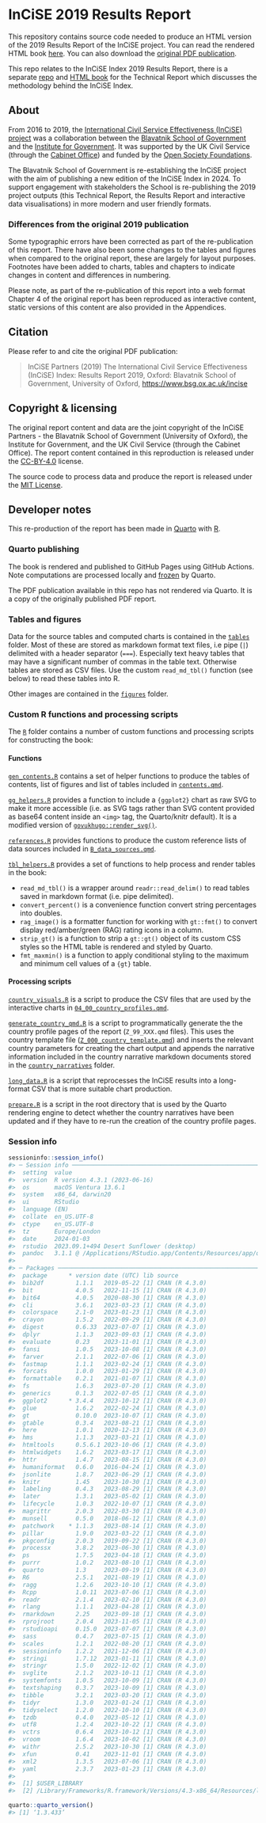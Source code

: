 # InCiSE 2019 Results Report

This repository contains source code needed to produce an HTML version of the
2019 Results Report of the InCiSE project. You can read the rendered HTML
book [here](https://incise-project.github.io/incise2019-results). You
can also download the
[original PDF publication](https://incise-project.github.io/incise2019-results/incise2019_results_report.pdf).

This repo relates to the InCiSE Index 2019 Results Report, there is a separate
[repo](https://github.com/incise-project/incise2019-techreport) and
[HTML book](https://incise-project.github.io/incise2019-techreport/) for the
Technical Report which discusses the methodology behind the InCiSE Index.

## About

From 2016 to 2019, the
[International Civil Service Effectiveness (InCiSE) project](https://www.bsg.ox.ac.uk/incise)
was a collaboration between the
[Blavatnik School of Government](https://www.bsg.ox.ac.uk) and the
[Institute for Government](http://instituteforgovernment.org.uk).
It was supported by the UK Civil Service (through the
[Cabinet Office](https://www.gov.uk/cabinetoffice)) and funded by the
[Open Society Foundations](https://www.opensocietyfoundations.org).

The Blavatnik School of Government is re-establishing the InCiSE project with
the aim of publishing a new edition of the InCiSE Index in 2024. To support
engagement with stakeholders the School is re-publishing the 2019 project
outputs (this Technical Report, the Results Report and interactive data
visualisations) in more modern and user friendly formats.

### Differences from the original 2019 publication

Some typographic errors have been corrected as part of the re-publication of
this report. There have also been some changes to the tables and figures when
compared to the original report, these are largely for layout purposes.
Footnotes have been added to charts, tables and chapters to indicate changes in
content and differences in numbering.

Please note, as part of the re-publication of this report into a web format
Chapter 4 of the original report has been reproduced as interactive content,
static versions of this content are also provided in the Appendices.

## Citation

Please refer to and cite the original PDF publication:

> InCiSE Partners (2019) The International Civil Service Effectiveness (InCiSE)
> Index: Results Report 2019, Oxford: Blavatnik School of Government,
> University of Oxford, https://www.bsg.ox.ac.uk/incise

## Copyright & licensing

The original report content and data are the joint copyright of the InCiSE
Partners - the Blavatnik School of Government (University of Oxford),
the Institute for Government, and the UK Civil Service (through the Cabinet
Office). The report content contained in this reproduction is released under
the [CC-BY-4.0](LICENSE) license.

The source code to process data and produce the report is released under the
[MIT License](LICENSE-CODE).

## Developer notes

This re-production of the report has been made in [Quarto](http://quarto.org)
with [R](https://r-project.org).

### Quarto publishing

The book is rendered and published to GitHub Pages using GitHub Actions.
Note computations are processed locally and
[frozen](https://quarto.org/docs/publishing/github-pages.html#freezing-computations)
by Quarto.

The PDF publication available in this repo has not rendered via Quarto. It is a
copy of the originally published PDF report.

### Tables and figures

Data for the source tables and computed charts is contained in the
[`tables`](tables/) folder. Most of these are stored as markdown format text
files, i.e pipe (`|`) delimited with a header separator (`===`).
Especially text heavy tables that may have a significant number of
commas in the table text. Otherwise tables are stored as CSV files. Use the
custom `read_md_tbl()` function (see below) to read these tables into R.

Other images are contained in the [`figures`](figures/) folder.

### Custom R functions and processing scripts

The [`R`](R/) folder contains a number of custom functions and processing
scripts for constructing the book:

#### Functions

[`gen_contents.R`](gen_contents.R) contains a set of helper functions to
produce the tables of contents, list of figures and list of tables included in
[`contents.qmd`](contents.qmd).

[`gg_helpers.R`](R/gg_helpers.R) provides a function to include a `{ggplot2}`
chart as raw SVG to make it more accessible (i.e. as SVG tags rather than SVG
content provided as base64 content inside an `<img>` tag, the Quarto/knitr
default). It is a modified version of
[`govukhugo::render_svg()`](https://github.com/co-analysis/govukhugo-r/blob/ae27cf184e2b5470b97388800e13c74a38310d4d/R/images.R).

[`references.R`](R/references.R) provides functions to produce the custom
reference lists of data sources included in 
[`B_data_sources.qmd`](B_data_sources.qmd).

[`tbl_helpers.R`](R/tbl_helpers.R) provides a set of functions to help process
and render tables in the book:

* `read_md_tbl()` is a wrapper around `readr::read_delim()` to read tables
  saved in markdown format (i.e. pipe delimited).
* `convert_percent()` is a convenience function convert string percentages into
  doubles.
* `rag_image()` is a formatter function for working with `gt::fmt()` to convert
  display red/amber/green (RAG) rating icons in a column.
* `strip_gt()` is a function to strip a `gt::gt()` object of its custom CSS
  styles so the HTML table is rendered and styled by Quarto.
* `fmt_maxmin()` is a function to apply conditional styling to the maximum and
  minimum cell values of a `{gt}` table.

#### Processing scripts

[`country_visuals.R`](R/country_visuals.R) is a script to produce the CSV files
that are used by the interactive charts in
[`04_00_country_profiles.qmd`](04_00_country_profiles.qmd).

[`generate_country_qmd.R`](R/generate_country_qmd.R) is a script to
programmatically generate the the country profile pages of the report
(`Z_99_XXX.qmd` files). This uses the country template file
([`Z_000_country_template.qmd`](04_000_country_template.qmd)) and inserts
the relevant country parameters for creating the chart output and appends the
narrative information included in the country narrative markdown documents
stored in the [`country_narratives`](country_narratives) folder.

[`long_data.R`](R/long_data.R) is a script that reprocesses the InCiSE
results into a long-format CSV that is more suitable chart production.

[`prepare.R`](prepare.R) is a script in the root directory that is used by
the Quarto rendering engine to detect whether the country narratives have been
updated and if they have to re-run the creation of the country profile pages.

### Session info

```r
sessioninfo::session_info()
#> ─ Session info ──────────────────────────────────────────────────────────────────────────────────────────────────────────────────────
#>  setting  value
#>  version  R version 4.3.1 (2023-06-16)
#>  os       macOS Ventura 13.6.1
#>  system   x86_64, darwin20
#>  ui       RStudio
#>  language (EN)
#>  collate  en_US.UTF-8
#>  ctype    en_US.UTF-8
#>  tz       Europe/London
#>  date     2024-01-03
#>  rstudio  2023.09.1+494 Desert Sunflower (desktop)
#>  pandoc   3.1.1 @ /Applications/RStudio.app/Contents/Resources/app/quarto/bin/tools/ (via rmarkdown)
#> 
#> ─ Packages ──────────────────────────────────────────────────────────────────────────────────────────────────────────────────────────
#>  package      * version date (UTC) lib source
#>  bib2df         1.1.1   2019-05-22 [1] CRAN (R 4.3.0)
#>  bit            4.0.5   2022-11-15 [1] CRAN (R 4.3.0)
#>  bit64          4.0.5   2020-08-30 [1] CRAN (R 4.3.0)
#>  cli            3.6.1   2023-03-23 [1] CRAN (R 4.3.0)
#>  colorspace     2.1-0   2023-01-23 [1] CRAN (R 4.3.0)
#>  crayon         1.5.2   2022-09-29 [1] CRAN (R 4.3.0)
#>  digest         0.6.33  2023-07-07 [1] CRAN (R 4.3.0)
#>  dplyr          1.1.3   2023-09-03 [1] CRAN (R 4.3.0)
#>  evaluate       0.23    2023-11-01 [1] CRAN (R 4.3.0)
#>  fansi          1.0.5   2023-10-08 [1] CRAN (R 4.3.0)
#>  farver         2.1.1   2022-07-06 [1] CRAN (R 4.3.0)
#>  fastmap        1.1.1   2023-02-24 [1] CRAN (R 4.3.0)
#>  forcats        1.0.0   2023-01-29 [1] CRAN (R 4.3.0)
#>  formattable    0.2.1   2021-01-07 [1] CRAN (R 4.3.0)
#>  fs             1.6.3   2023-07-20 [1] CRAN (R 4.3.0)
#>  generics       0.1.3   2022-07-05 [1] CRAN (R 4.3.0)
#>  ggplot2      * 3.4.4   2023-10-12 [1] CRAN (R 4.3.0)
#>  glue           1.6.2   2022-02-24 [1] CRAN (R 4.3.0)
#>  gt             0.10.0  2023-10-07 [1] CRAN (R 4.3.0)
#>  gtable         0.3.4   2023-08-21 [1] CRAN (R 4.3.0)
#>  here           1.0.1   2020-12-13 [1] CRAN (R 4.3.0)
#>  hms            1.1.3   2023-03-21 [1] CRAN (R 4.3.0)
#>  htmltools      0.5.6.1 2023-10-06 [1] CRAN (R 4.3.0)
#>  htmlwidgets    1.6.2   2023-03-17 [1] CRAN (R 4.3.0)
#>  httr           1.4.7   2023-08-15 [1] CRAN (R 4.3.0)
#>  humaniformat   0.6.0   2016-04-24 [1] CRAN (R 4.3.0)
#>  jsonlite       1.8.7   2023-06-29 [1] CRAN (R 4.3.0)
#>  knitr          1.45    2023-10-30 [1] CRAN (R 4.3.0)
#>  labeling       0.4.3   2023-08-29 [1] CRAN (R 4.3.0)
#>  later          1.3.1   2023-05-02 [1] CRAN (R 4.3.0)
#>  lifecycle      1.0.3   2022-10-07 [1] CRAN (R 4.3.0)
#>  magrittr       2.0.3   2022-03-30 [1] CRAN (R 4.3.0)
#>  munsell        0.5.0   2018-06-12 [1] CRAN (R 4.3.0)
#>  patchwork    * 1.1.3   2023-08-14 [1] CRAN (R 4.3.0)
#>  pillar         1.9.0   2023-03-22 [1] CRAN (R 4.3.0)
#>  pkgconfig      2.0.3   2019-09-22 [1] CRAN (R 4.3.0)
#>  processx       3.8.2   2023-06-30 [1] CRAN (R 4.3.0)
#>  ps             1.7.5   2023-04-18 [1] CRAN (R 4.3.0)
#>  purrr          1.0.2   2023-08-10 [1] CRAN (R 4.3.0)
#>  quarto         1.3     2023-09-19 [1] CRAN (R 4.3.0)
#>  R6             2.5.1   2021-08-19 [1] CRAN (R 4.3.0)
#>  ragg           1.2.6   2023-10-10 [1] CRAN (R 4.3.0)
#>  Rcpp           1.0.11  2023-07-06 [1] CRAN (R 4.3.0)
#>  readr          2.1.4   2023-02-10 [1] CRAN (R 4.3.0)
#>  rlang          1.1.1   2023-04-28 [1] CRAN (R 4.3.0)
#>  rmarkdown      2.25    2023-09-18 [1] CRAN (R 4.3.0)
#>  rprojroot      2.0.4   2023-11-05 [1] CRAN (R 4.3.0)
#>  rstudioapi     0.15.0  2023-07-07 [1] CRAN (R 4.3.0)
#>  sass           0.4.7   2023-07-15 [1] CRAN (R 4.3.0)
#>  scales         1.2.1   2022-08-20 [1] CRAN (R 4.3.0)
#>  sessioninfo    1.2.2   2021-12-06 [1] CRAN (R 4.3.0)
#>  stringi        1.7.12  2023-01-11 [1] CRAN (R 4.3.0)
#>  stringr        1.5.0   2022-12-02 [1] CRAN (R 4.3.0)
#>  svglite        2.1.2   2023-10-11 [1] CRAN (R 4.3.0)
#>  systemfonts    1.0.5   2023-10-09 [1] CRAN (R 4.3.0)
#>  textshaping    0.3.7   2023-10-09 [1] CRAN (R 4.3.0)
#>  tibble         3.2.1   2023-03-20 [1] CRAN (R 4.3.0)
#>  tidyr          1.3.0   2023-01-24 [1] CRAN (R 4.3.0)
#>  tidyselect     1.2.0   2022-10-10 [1] CRAN (R 4.3.0)
#>  tzdb           0.4.0   2023-05-12 [1] CRAN (R 4.3.0)
#>  utf8           1.2.4   2023-10-22 [1] CRAN (R 4.3.0)
#>  vctrs          0.6.4   2023-10-12 [1] CRAN (R 4.3.0)
#>  vroom          1.6.4   2023-10-02 [1] CRAN (R 4.3.0)
#>  withr          2.5.2   2023-10-30 [1] CRAN (R 4.3.0)
#>  xfun           0.41    2023-11-01 [1] CRAN (R 4.3.0)
#>  xml2           1.3.5   2023-07-06 [1] CRAN (R 4.3.0)
#>  yaml           2.3.7   2023-01-23 [1] CRAN (R 4.3.0)
#> 
#>  [1] $USER_LIBRARY
#>  [2] /Library/Frameworks/R.framework/Versions/4.3-x86_64/Resources/library

quarto::quarto_version()
#> [1] ‘1.3.433’
```
